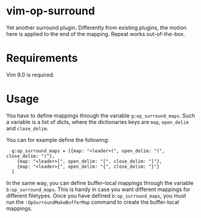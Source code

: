 # vim-op-surround

Yet another surround plugin.
Differently from existing plugins, the motion here is applied to the end of
the mapping. Repeat works out-of-the-box.

# Requirements

Vim 9.0 is required.

# Usage

You have to define mappings through the variable `g:op_surround_maps`. Such a
variable is a list of dicts, where the dictionaries keys are `map`,
`open_delim` and `close_delim`.

You can for example define the following:

```
  g:op_surround_maps = [{map: "<leader>(", open_delim: "(", close_delim: ")"},
    {map: "<leader>[", open_delim: "[", close_delim: "]"},
    {map: "<leader>{", open_delim: "{", close_delim: "}"}
  ]
```

In the same way, you can define buffer-local mappings through the variable
`b:op_surround_maps`. This is handy in case you want different mappings for
different filetypes.
Once you have defined `b:op_surround_maps`, you must run the
`:OpSurroundMakeBufferMap` command to create the buffer-local mappings.
